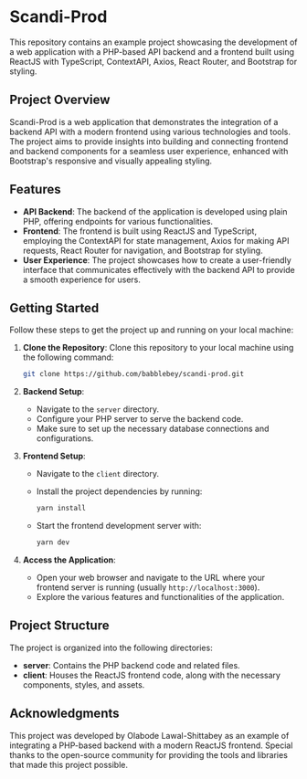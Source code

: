 # Scandi-Prod

This repository contains an example project showcasing the development of a web application with a PHP-based API backend and a frontend built using ReactJS with TypeScript, ContextAPI, Axios, React Router, and Bootstrap for styling.

## Project Overview

Scandi-Prod is a web application that demonstrates the integration of a backend API with a modern frontend using various technologies and tools. The project aims to provide insights into building and connecting frontend and backend components for a seamless user experience, enhanced with Bootstrap's responsive and visually appealing styling.

## Features

- **API Backend**: The backend of the application is developed using plain PHP, offering endpoints for various functionalities.
- **Frontend**: The frontend is built using ReactJS and TypeScript, employing the ContextAPI for state management, Axios for making API requests, React Router for navigation, and Bootstrap for styling.
- **User Experience**: The project showcases how to create a user-friendly interface that communicates effectively with the backend API to provide a smooth experience for users.

## Getting Started

Follow these steps to get the project up and running on your local machine:

1. **Clone the Repository**: Clone this repository to your local machine using the following command:

   ```bash
   git clone https://github.com/babblebey/scandi-prod.git
   ```

2. **Backend Setup**:
   - Navigate to the `server` directory.
   - Configure your PHP server to serve the backend code.
   - Make sure to set up the necessary database connections and configurations.

3. **Frontend Setup**:
   - Navigate to the `client` directory.
   - Install the project dependencies by running:

     ```bash
     yarn install
     ```

   - Start the frontend development server with:

     ```bash
     yarn dev
     ```

4. **Access the Application**:
   - Open your web browser and navigate to the URL where your frontend server is running (usually `http://localhost:3000`).
   - Explore the various features and functionalities of the application.

## Project Structure

The project is organized into the following directories:

- **server**: Contains the PHP backend code and related files.
- **client**: Houses the ReactJS frontend code, along with the necessary components, styles, and assets.

## Acknowledgments

This project was developed by Olabode Lawal-Shittabey as an example of integrating a PHP-based backend with a modern ReactJS frontend. Special thanks to the open-source community for providing the tools and libraries that made this project possible.
